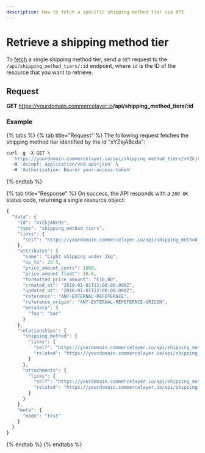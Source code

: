 ```yaml
---
description: How to fetch a specific shipping method tier via API
---
```


# Retrieve a shipping method tier

To <a href="https://docs.commercelayer.io/developers/fetching-resources" target="_blank">fetch</a> a single shipping method tier, send a `GET` request to the `/api/shipping_method_tiers/:id` endpoint, where `id` is the ID of the resource that you want to retrieve.

## Request

**GET** https://yourdomain.commercelayer.io<b>/api/shipping_method_tiers/:id</b>

### **Example**

{% tabs %}
{% tab title="Request" %}
The following request fetches the shipping method tier identified by the id "xYZkjABcde":

```javascript
curl -g -X GET \
  'https://yourdomain.commercelayer.io/api/shipping_method_tiers/xYZkjABcde' \
  -H 'Accept: application/vnd.api+json' \
  -H 'Authorization: Bearer your-access-token'
```
{% endtab %}

{% tab title="Response" %}
On success, the API responds with a `200 OK` status code, returning a single resource object:

```javascript
{
  "data": {
    "id": "xYZkjABcde",
    "type": "shipping_method_tiers",
    "links": {
      "self": "https://yourdomain.commercelayer.io/api/shipping_method_tiers/xYZkjABcde"
    },
    "attributes": {
      "name": "Light shipping under 3kg",
      "up_to": 20.5,
      "price_amount_cents": 1000,
      "price_amount_float": 10.0,
      "formatted_price_amount": "€10,00",
      "created_at": "2018-01-01T12:00:00.000Z",
      "updated_at": "2018-01-01T12:00:00.000Z",
      "reference": "ANY-EXTERNAL-REFEFERNCE",
      "reference_origin": "ANY-EXTERNAL-REFEFERNCE-ORIGIN",
      "metadata": {
        "foo": "bar"
      }
    },
    "relationships": {
      "shipping_method": {
        "links": {
          "self": "https://yourdomain.commercelayer.io/api/shipping_method_tiers/xYZkjABcde/relationships/shipping_method",
          "related": "https://yourdomain.commercelayer.io/api/shipping_method_tiers/xYZkjABcde/shipping_method"
        }
      },
      "attachments": {
        "links": {
          "self": "https://yourdomain.commercelayer.io/api/shipping_method_tiers/xYZkjABcde/relationships/attachments",
          "related": "https://yourdomain.commercelayer.io/api/shipping_method_tiers/xYZkjABcde/attachments"
        }
      }
    },
    "meta": {
      "mode": "test"
    }
  }
}
```
{% endtab %}
{% endtabs %}

